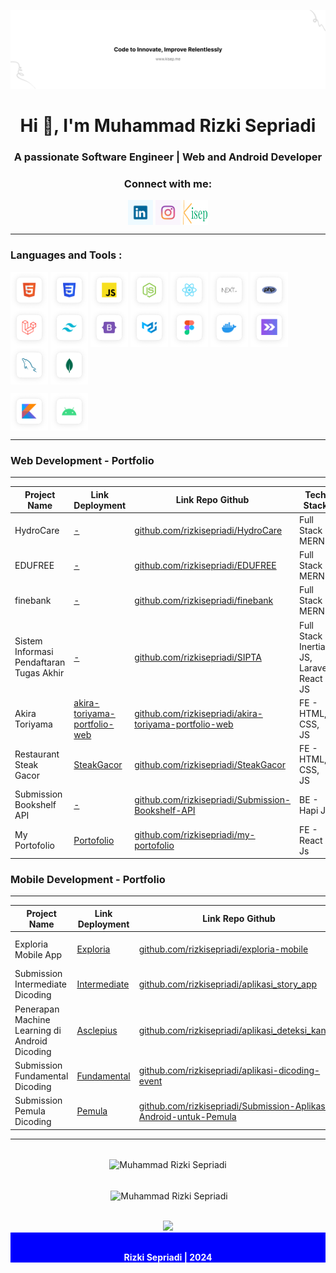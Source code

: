 ![file1](img/BannerKisep.png)

<h1 align="center">Hi 👋, I'm Muhammad Rizki Sepriadi</h1>
<h3 align="center">A passionate Software Engineer | Web and Android Developer</h3>

<h3 align="center">Connect with me:</h3>
<p align="center">
<a href="https://www.linkedin.com/in/rizkisepriadi-057b8a233" target="_blank"><img align="center" src="./img/icon-sosmed/linkedin.png" alt="Muhammad Rizki Sepriadi" height="40" width="40" /></a>
<a href="https://instagram.com/rizki.sepriadi" target="_blank"><img align="center" src="./img/icon-sosmed/instagram.png" alt="rizki.sepriadi" height="40" width="40" /></a>
<!-- <a href="https://www.tiktok.com/@rizkisepriadi" target="_blank"><img align="center" src="./img/icon-sosmed/tiktok.png" alt="Muhammad Rizki Sepriadi" height="40" width="40" /></a> -->
<!-- <a href="https://dribbble.com/rizkisepriadi" target="_blank"><img align="center" src="./img/icon-sosmed/dribble.png" alt="Muhammad Rizki Sepriadi" height="40" width="40" /></a> -->
<!-- 	<a href="https://www.behance.net/rizkisepriadi" target="_blank"><img align="center" src="./img/icon-sosmed/behance.png" alt="Muhammad Rizki Sepriadi" height="40" width="40" /></a> -->
<a href="https://kisep-gh-pages.netlify.app/" target="_blank"><img align="center" src="./img/icon-sosmed/kisep.svg" alt="Muhammad Rizki Sepriadi" height="40" width="40" /></a>
</p>

---

### Languages and Tools :

<p align="left">
<a href="#" target="__blank"><img align="center" src="./img/icon-tech/html5.png" alt="Muhammad Rizki Sepriadi" height="60" width="60" /></a>
<a href="#" target="_blank"><img align="center" src="./img/icon-tech/css.png" alt="Muhammad Rizki Sepriadi" height="60" width="60" /></a>
<a href="#" target="_blank"><img align="center" src="./img/icon-tech/js.png" alt="Muhammad Rizki Sepriadi" height="60" width="60" /></a>
<!-- <a href="#" target="_blank"><img align="center" src="./img/icon-tech/typescript.png" alt="Muhammad Rizki Sepriadi" height="60" width="60" /></a> -->
<a href="#" target="_blank"><img align="center" src="./img/icon-tech/nodejs.png" alt="Muhammad Rizki Sepriadi" height="60" width="60" /></a>
<a href="#" target="_blank"><img align="center" src="./img/icon-tech/reactjs.png" alt="Muhammad Rizki Sepriadi" height="60" width="60" /></a>
<!-- <a href="#" target="_blank"><img align="center" src="./img/icon-tech/sveltejs.png" alt="Muhammad Rizki Sepriadi" height="60" width="60" /></a> -->
<a href="#" target="_blank"><img align="center" src="./img/icon-tech/nextjs.png" alt="Muhammad Rizki Sepriadi" height="60" width="60" /></a>
<!-- <a href="#" target="_blank"><img align="center" src="./img/icon-tech/vuejs.png" alt="Muhammad Rizki Sepriadi" height="60" width="60" /></a> -->
<a href="#" target="_blank"><img align="center" src="./img/icon-tech/php.png" alt="Muhammad Rizki Sepriadi" height="60" width="60" /></a>
<a href="#" target="_blank"><img align="center" src="./img/icon-tech/laravel.png" alt="Muhammad Rizki Sepriadi" height="60" width="60" /></a>
<a href="#" target="_blank"><img align="center" src="./img/icon-tech/tailwind.png" alt="Muhammad Rizki Sepriadi" height="60" width="60" /></a>
<a href="#" target="_blank"><img align="center" src="./img/icon-tech/bootstrap5.png" alt="Muhammad Rizki Sepriadi" height="60" width="60" /></a>
<a href="#" target="_blank"><img align="center" src="./img/icon-tech/material-ui.png" alt="Muhammad Rizki Sepriadi" height="60" width="60" /></a>
<a href="#" target="_blank"><img align="center" src="./img/icon-tech/figma.png" alt="Muhammad Rizki Sepriadi" height="60" width="60" /></a>
<a href="#" target="_blank"><img align="center" src="./img/icon-tech/docker.png" alt="Muhammad Rizki Sepriadi" height="60" width="60" /></a>
<a href="#" target="_blank"><img align="center" src="./img/icon-tech/inertia.png" alt="Muhammad Rizki Sepriadi" height="60" width="60" /></a>
<a href="#" target="_blank"><img align="center" src="./img/icon-tech/mysql.png" alt="Muhammad Rizki Sepriadi" height="60" width="60" /></a>
<a href="#" target="_blank"><img align="center" src="./img/icon-tech/mongodb.png" alt="Muhammad Rizki Sepriadi" height="60" width="60" /></a>
</p>

<p align="left">
<a href="#" target="_blank"><img align="center" src="./img/icon-tech/kotlin.png" alt="Muhammad Rizki Sepriadi" height="60" width="60" /></a>
<a href="#" target="_blank"><img align="center" src="./img/icon-tech/android.png" alt="Muhammad Rizki Sepriadi" height="60" width="60" /></a>
</p>

---

### Web Development - Portfolio

---

| Project Name          | Link Deployment                                                 | Link Repo Github                                                                                     | Tech Stack                                     |
| --------------------- | --------------------------------------------------------------- | ---------------------------------------------------------------------------------------------------- | ---------------------------------------------- |
| HydroCare | [-]() | [github.com/rizkisepriadi/HydroCare](https://github.com/rizkisepriadi/HydroCare) | Full Stack - MERN                                |
| EDUFREE       | [-]()            | [github.com/rizkisepriadi/EDUFREE](https://github.com/rizkisepriadi/EDUFREE) | Full Stack - MERN                                 |
| finebank  | [-]()   | [github.com/rizkisepriadi/finebank](https://github.com/rizkisepriadi/finebank) | Full Stack - MERN                                |
| Sistem Informasi Pendaftaran Tugas Akhir     | [-]()     | [github.com/rizkisepriadi/SIPTA](https://github.com/rizkisepriadi/SIPTA)   | Full Stack - Inertia JS, Laravel, React JS                                  |
| Akira Toriyama         | [akira-toriyama-portfolio-web](https://tori-porto.netlify.app/)        | [github.com/rizkisepriadi/akira-toriyama-portfolio-web](https://github.com/rizkisepriadi/akira-toriyama-portfolio-web)           | FE - HTML, CSS, JS  |
| Restaurant Steak Gacor     | [SteakGacor](https://tori-porto.netlify.app/)           | [github.com/rizkisepriadi/SteakGacor](https://github.com/rizkisepriadi/SteakGacor)   | FE - HTML, CSS, JS                                 |
| Submission Bookshelf API          | [-]()           | [github.com/rizkisepriadi/Submission-Bookshelf-API](https://github.com/rizkisepriadi/Submission-Bookshelf-API)                   | BE - Hapi Js                                  |
| My Portofolio           | [Portofolio](https://kisep.me/)                      | [github.com/rizkisepriadi/my-portofolio](https://github.com/rizkisepriadi/my-portofolio)               | FE - React Js                                  |

### Mobile Development - Portfolio

---

| Project Name                     | Link Deployment                                                                                             | Link Repo Github                                                                                                                                 | Tech Stack           |
| -------------------------------- | ----------------------------------------------------------------------------------------------------------- | ------------------------------------------------------------------------------------------------------------------------------------------------ | -------------------- |
| Exploria Mobile App   | [Exploria](https://github.com/Exploria-Team/exploria-mobile/releases/tag/v1.0.0)         | [github.com/rizkisepriadi/exploria-mobile](https://github.com/rizkisepriadi/exploria-mobile)                     | Kotlin - Android App |
| Submission Intermediate Dicoding   | [Intermediate](https://github.com/rizkisepriadi/aplikasi_story_app/releases/tag/v1.0)         | [github.com/rizkisepriadi/aplikasi_story_app](https://github.com/rizkisepriadi/aplikasi_story_app)                     | Kotlin - Android App |
| Penerapan Machine Learning di Android Dicoding  | [Asclepius](https://github.com/rizkisepriadi/aplikasi_deteksi_kanker/releases/tag/v1.0)         | [github.com/rizkisepriadi/aplikasi_deteksi_kanker](https://github.com/rizkisepriadi/aplikasi_deteksi_kanker)                     | Kotlin - Android App |
| Submission Fundamental Dicoding  | [Fundamental](https://github.com/rizkisepriadi/aplikasi-dicoding-event/releases/tag/v1.0.0)         | [github.com/rizkisepriadi/aplikasi-dicoding-event](https://github.com/rizkisepriadi/aplikasi-dicoding-event)                     | Kotlin - Android App |
| Submission Pemula Dicoding       | [Pemula](https://github.com/rizkisepriadi/Submission-Akhir-Aplikasi-Android-Sederhana-DragonBall/releases/tag/v0.0.1)     | [github.com/rizkisepriadi/Submission-Aplikasi-Android-untuk-Pemula](https://github.com/rizkisepriadi/Submission-Akhir-Aplikasi-Android-Sederhana-DragonBall) | Kotlin - Android App |

---

<div align="center"> <br/> <img align="center" src="https://github-readme-stats-eight-theta.vercel.app/api/top-langs?username=rizkisepriadi&show_icons=true&locale=en&layout=compact&theme=tokyonight" alt="Muhammad Rizki Sepriadi" /></div>

<p align="center"> <br/> &nbsp;<img align="center" src="https://github-readme-stats-eight-theta.vercel.app/api?username=rizkisepriadi&show_icons=true&locale=en&theme=tokyonight" alt="Muhammad Rizki Sepriadi" /></p>

<div align="center">
<br/>
<a href="https://github.com/rizkisepriadi">
<img src="https://github-readme-streak-stats.herokuapp.com?user=rizkisepriadi&theme=dark&hide_border=true&border_radius=5&date_format=M%20j%5B%2C%20Y%5D"/>
</a>
</div>

<!-- <div align="center">
<br/>
<p>Visitor count</p>
<a href="https://github.com/rizkisepriadi">
  <img src="https://profile-counter.glitch.me/rizkisepriadi/count.svg" />
</a>
</div> -->

<div align="center" style="color: white; background-color: blue; font-weight: bold;" > 
<br/>
<p>Rizki Sepriadi | 2024</p>
</div>
